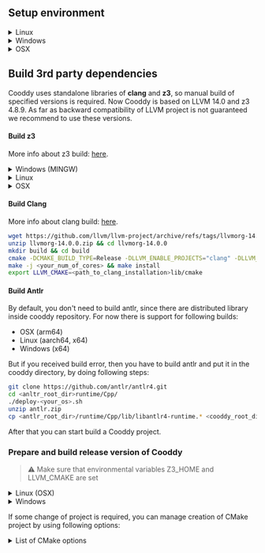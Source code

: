 ## Setup environment

<details>

<summary>Linux
</summary>

Firstly you need to install **gcc**, **make**. Any version, which supports c++-17, but we recommend to use gcc-8 and
above.

```bash
apt-get update && apt-get install python3 python3-distutils make git gcc-8 g++-8 libz-dev wget unzip libtinfo-dev libssl-dev -y
ln -sf /usr/bin/gcc-8 /usr/bin/gcc && ln -sf /usr/bin/g++-8 /usr/bin/g++
ln -sf /usr/bin/gcc-8 /usr/bin/cc && ln -sf /usr/bin/g++-8 /usr/bin/c++
```

Install **cmake**, at least version 3.25.0.

```bash
wget https://github.com/Kitware/CMake/archive/refs/tags/v3.25.0.zip
unzip v3.25.0.zip && cd v3.25.0.zip
mkdir build && cd build
../configure
make -j <your_num_of_cores>
make install
```

</details>



<details>

<summary>Windows
</summary>

* Install [mingw](https://www.mingw-w64.org/downloads/#msys2) with support of c++-17. Add <
  your_mingw_root_installation_dir>\mingw64\bin to your environmental variable PATH, if not presented already.
* Install [cmake](https://cmake.org/download/) at least version 3.25.1. Add <your_cmake_root_installation_dir>\bin to
  your environmental variable PATH, if not presented already.

</details>

<details>
<summary>OSX
</summary>

* Install XCode
* Install **cmake**, at least version 3.25.0.

```bash
wget https://github.com/Kitware/CMake/archive/refs/tags/v3.25.0.zip
unzip v3.25.0.zip && cd v3.25.0.zip
mkdir build && cd build
../configure
make -j <your_num_of_cores>
make install
```

* Install brew and install dependencies

```bash
brew install python3 python3-distutils make git libz-dev wget unzip libtinfo-dev libssl-dev -y
ln -sf /usr/bin/clang /usr/bin/cc && ln -sf /usr/bin/clang++ /usr/bin/c++
```

</details>

## Build 3rd party dependencies

Cooddy uses standalone libraries of **clang** and **z3**, so manual build of specified versions is required. Now Cooddy
is based on LLVM 14.0 and z3 4.8.9. As far as backward compatibility of LLVM project is not guaranteed we recommend to
use these versions.

#### Build z3

More info about z3 build: [here](https://github.com/Z3Prover/z3).



<details>

<summary>Windows (MINGW)
</summary>

```bash
wget https://github.com/Z3Prover/z3/archive/refs/tags/z3-4.8.9.zip
unzip z3-4.8.9.zip && cd z3-4.8.9
mkdir build && cd build
cmake -DZ3_BUILD_LIBZ3_SHARED=TRUE -G "CodeBlocks - MinGW Makefiles" -DCMAKE_INSTALL_PREFIX=<path_to_z3_installation> -DCMAKE_BUILD_TYPE=Release ../
make -j <your_cores_num>
make install
export Z3_HOME=<path_to_z3_installation>
```

</details>



<details>

<summary>Linux
</summary>

```bash
wget https://github.com/Z3Prover/z3/releases/download/z3-4.8.9/z3-4.8.9-x64-ubuntu-16.04.zip
unzip z3-4.8.9-x64-ubuntu-16.04.zip
export Z3_HOME=<path_to_z3_installation>
```

</details>

<details>

<summary>OSX
</summary>

```bash
cmake -DZ3_BUILD_LIBZ3_SHARED=FALSE -G "CodeBlocks - Unix Makefiles" -DCMAKE_INSTALL_PREFIX=<your/installation/path> -DCMAKE_BUILD_TYPE=Release ../
```

</details>

#### Build Clang

More info about clang
build: [here](https://llvm.org/docs/GettingStarted.html#getting-the-source-code-and-building-llvm).

```bash
wget https://github.com/llvm/llvm-project/archive/refs/tags/llvmorg-14.0.0.zip
unzip llvmorg-14.0.0.zip && cd llvmorg-14.0.0
mkdir build && cd build
cmake -DCMAKE_BUILD_TYPE=Release -DLLVM_ENABLE_PROJECTS="clang" -DLLVM_ENABLE_TERMINFO=OFF -DCMAKE_CXX_STANDARD=17 -DCMAKE_INSTALL_PREFIX=<path_to_clang_installation> -DLLVM_INCLUDE_TESTS=OFF -DLLVM_INCLUDE_EXAMPLES=OFF ../llvm
make -j <your_num_of_cores> && make install
export LLVM_CMAKE=<path_to_clang_installation>lib/cmake
```

#### Build Antlr
By default, you don't need to build antlr, since there are distributed library inside cooddy repository. For now there is support for following builds:

* OSX (arm64)
* Linux (aarch64, x64)
* Windows (x64)

But if you received build error, then you have to build antlr and put it in the cooddy directory, by doing following steps:

```bash
git clone https://github.com/antlr/antlr4.git
cd <anltr_root_dir>runtime/Cpp/
./deploy-<your_os>.sh
unzip antlr.zip
cp <antlr_root_dir>/runtime/Cpp/lib/libantlr4-runtime.* <cooddy_root_dir>/external/antlr/lib/<your_os>/<your_cpu>
```


After that you can start build a Cooddy project.

### Prepare and build release version of Cooddy

> ⚠️ Make sure that environmental variables Z3_HOME and LLVM_CMAKE are set




<details>

<summary>Linux (OSX)
</summary>

```bash
git clone https://github.com/program-analysis-team/cooddy.git && cd cooddy
mkdir build && cd build
cmake -DCMAKE_BUILD_TYPE=Release -G 'CodeBlocks - Unix Makefiles' ../
make -j <your_cores_num>
```

</details>




<details>

<summary>Windows
</summary>

```bash
git clone https://github.com/program-analysis-team/cooddy.git && cd cooddy
mkdir build && cd build
cmake -DCMAKE_BUILD_TYPE=Release -G "CodeBlocks - MinGW Makefiles" ../
make -j <your_cores_num>
```

</details>


If some change of project is required, you can manage creation of CMake project by using following options:




<details>

<summary>List of CMake options
</summary>

| Option        | Description                                                                                                           | Usage example                                                                                                          |
|---------------|-----------------------------------------------------------------------------------------------------------------------|------------------------------------------------------------------------------------------------------------------------|
| Z3_HOME       | path to Z3 installation, required if environmental variable was not set                                               | cmake -DZ3_HOME=<path_to_your_installation> -DCMAKE_BUILD_TYPE=Release -G 'CodeBlocks - Unix Makefiles' .              |
| LLVM_CMAKE    | path to cmake installation, required if environmental variable was not set                                            | cmake -DLLVM_CMAKE=<path_to_your_installation>/lib/cmake -DCMAKE_BUILD_TYPE=Release -G 'CodeBlocks - Unix Makefiles' . |
| USE_SANITIZER | Enable Asan sanitizer. Use **only** in debug build, since it can greatly slow down analyses time. Disabled by default | cmake -DCMAKE_BUILD_TYPE=Debug -G 'CodeBlocks - Unix Makefiles' -DUSE_SANITIZER=ON .                                   |

</details>
